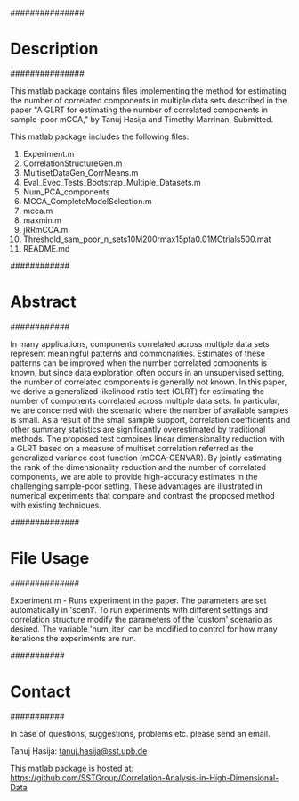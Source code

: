 ###############
# Description #
###############

This matlab package contains files implementing the method for estimating the number of correlated components in multiple data sets described in the paper "A GLRT for estimating the number of correlated components in sample-poor mCCA," by Tanuj Hasija and Timothy Marrinan, Submitted.

This matlab package includes the following files:
01. Experiment.m
02. CorrelationStructureGen.m
03. MultisetDataGen_CorrMeans.m
04. Eval_Evec_Tests_Bootstrap_Multiple_Datasets.m
05. Num_PCA_components
06. MCCA_CompleteModelSelection.m
07. mcca.m
08. maxmin.m
09. jRRmCCA.m
10. Threshold_sam_poor_n_sets10M200rmax15pfa0.01MCtrials500.mat
11. README.md

############
# Abstract #
############

In many applications, components correlated across multiple data sets represent meaningful patterns and commonalities. Estimates of these patterns can be improved when the number correlated components is known, but since data exploration often occurs in an unsupervised setting, the number of correlated components is generally not known. In this paper, we derive a generalized likelihood ratio test (GLRT) for estimating the number of components correlated across multiple data sets. In particular, we are concerned with the scenario where the number of available samples is small. As a result of the small sample support, correlation coefficients and other summary statistics are significantly overestimated by traditional methods. The proposed test combines linear dimensionality reduction with a GLRT based on a measure of multiset correlation referred as the generalized variance cost function (mCCA-GENVAR). By jointly estimating the rank of the dimensionality reduction and the
number of correlated components, we are able to provide high-accuracy estimates in the challenging sample-poor setting. These advantages are illustrated in numerical experiments that compare and contrast the proposed method with existing techniques.

##############
# File Usage #
##############

Experiment.m - Runs experiment in the paper. The parameters are set automatically in 'scen1'. To run experiments with different settings and correlation structure modify the parameters of the 'custom' scenario as desired. The variable 'num_iter' can be modified to control for how many iterations the experiments are run. 

###########
# Contact #
###########

In case of questions, suggestions, problems etc. please send an email.

Tanuj Hasija:
tanuj.hasija@sst.upb.de

This matlab package is hosted at:
https://github.com/SSTGroup/Correlation-Analysis-in-High-Dimensional-Data
